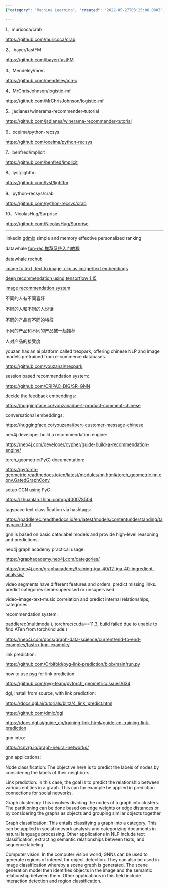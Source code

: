 ```yaml
---
{"category": "Machine Learning", "created": "2022-05-27T03:25:06.000Z", "date": "2022-05-27 03:25:06", "description": "This article highlights the potential of Graph Neural Networks in various applications such as personalized ranking, social network analysis, NLP, content categorization, and predicting missing links. It also discusses open-source Python libraries that can be used for implementing these use cases.", "modified": "2023-02-08T03:23:32.247Z", "tags": ["advertising", "chatbot", "graph database", "pyjom", "recommendation"], "title": "推荐系统 GNN"}

---
```


1、muricoca/crab

https://github.com/muricoca/crab

2、ibayer/fastFM

https://github.com/ibayer/fastFM

3、Mendeley/mrec

https://github.com/mendeley/mrec

4、MrChrisJohnson/logistic-mf

https://github.com/MrChrisJohnson/logistic-mf

5、jadianes/winerama-recommender-tutorial

https://github.com/jadianes/winerama-recommender-tutorial

6、ocelma/python-recsys

https://github.com/ocelma/python-recsys

7、benfred/implicit

https://github.com/benfred/implicit

8、lyst/lightfm

https://github.com/lyst/lightfm

9、python-recsys/crab

https://github.com/python-recsys/crab

10、NicolasHug/Surprise

https://github.com/NicolasHug/Surprise

----

linkedin [gdmix](https://github.com/linkedin/gdmix) simple and memory effective personalized ranking

datawhale [fun-rec 推荐系统入门教程](https://github.com/datawhalechina/fun-rec)

datawhale [rechub](https://github.com/datawhalechina/torch-rechub)

[image to text, text to image, clip as image/text embeddings](https://github.com/jina-ai/clip-as-service)

[deep recommendation using tensorflow 1.15](https://awesomeopensource.com/project/alibaba/DeepRec)

[image recommendation system](https://medium.com/analytics-vidhya/how-create-image-recomendation-system-3dcc5edf1597)

不同的人有不同喜好

不同的人和不同的人说话

不同的产品有不同的特征

不同的产品和不同的产品被一起推荐

人对产品的接受度

youzan has an ai platform called trexpark, offering chinese NLP and image models pretrained from e-commerce databases.

https://github.com/youzanai/trexpark

session based recommendation system:

https://github.com/CRIPAC-DIG/SR-GNN

decide the feedback embeddings:

https://huggingface.co/youzanai/bert-product-comment-chinese

conversational embeddings:

https://huggingface.co/youzanai/bert-customer-message-chinese

neo4j developer build a recommendation engine:

https://neo4j.com/developer/cypher/guide-build-a-recommendation-engine/

torch_geometric(PyG) documentation:

https://pytorch-geometric.readthedocs.io/en/latest/modules/nn.html#torch_geometric.nn.conv.GatedGraphConv

setup GCN using PyG:

https://zhuanlan.zhihu.com/p/400078504

tagspace text classification via hashtags:

https://paddlerec.readthedocs.io/en/latest/models/contentunderstanding/tagspace.html

gnn is based on basic data/label models and provide high-level reasoning and predictions.

neo4j graph academy practical usage:

https://graphacademy.neo4j.com/categories/

https://neo4j.com/graphacademy/training-iga-40/12-iga-40-ingredient-analysis/

video segments have different features and orders. predict missing links. predict categories semi-supervised or unsupervised.

video-image-text-music correlation and predict internal relationships, categories.

recommendation system:

paddlerec(multimodal), torchrec(cuda==11.3, build failed due to unable to find ATen from torch/include.)

https://neo4j.com/docs/graph-data-science/current/end-to-end-examples/fastrp-knn-example/

link prediction:

https://github.com/Orbifold/pyg-link-prediction/blob/main/run.py

how to use pyg for link prediction:

https://github.com/pyg-team/pytorch_geometric/issues/634

dgl, install from source, with link prediction:

https://docs.dgl.ai/tutorials/blitz/4_link_predict.html

https://github.com/dmlc/dgl

https://docs.dgl.ai/guide_cn/training-link.html#guide-cn-training-link-prediction

gnn intro:

https://cnvrg.io/graph-neural-networks/

gnn applications:

Node classification: The objective here is to predict the labels of nodes by considering the labels of their neighbors.

Link prediction: In this case, the goal is to predict the relationship between various entities in a graph. This can for example be applied in prediction connections for social networks.

Graph clustering: This involves dividing the nodes of a graph into clusters. The partitioning can be done based on edge weights or edge distances or by considering the graphs as objects and grouping similar objects together.

Graph classification: This entails classifying a graph into a category. This can be applied in social network analysis and categorizing documents in natural language processing. Other applications in NLP include text classification, extracting semantic relationships between texts, and sequence labeling.

Computer vision: In the computer vision world, GNNs can be used to generate regions of interest for object detection. They can also be used in image classification whereby a scene graph is generated. The scene generation model then identifies objects in the image and the semantic relationship between them. Other applications in this field include interaction detection and region classification.
